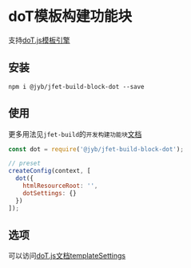 # doT模板构建功能块

支持[doT.js模板引擎](http://olado.github.io/doT/index.html)

## 安装

```shell
npm i @jyb/jfet-build-block-dot --save
```

## 使用

更多用法见`jfet-build`的`开发构建功能块`[文档](http://git.jtjr.com/h5_webtools_grp/workflow/blob/master/packages/jfet-build/doc/DevelopBlock.md)

```javascript
const dot = require('@jyb/jfet-build-block-dot');

// preset
createConfig(context, [
  dot({
    htmlResourceRoot: '',
    dotSettings: {}
  })
]);
```

## 选项

可以访问[doT.js文档templateSettings](http://olado.github.io/doT/index.html)